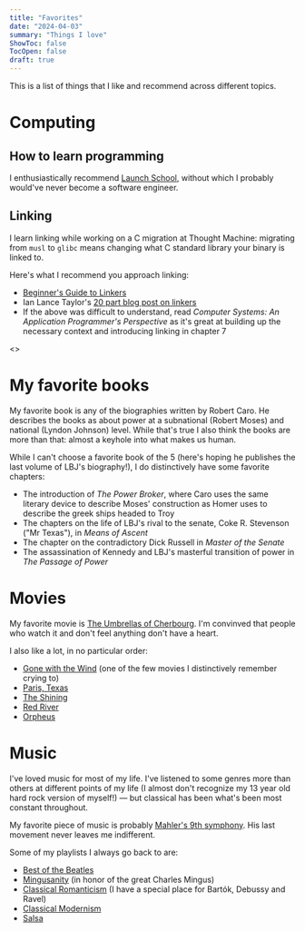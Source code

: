```yaml
---
title: "Favorites"
date: "2024-04-03"
summary: "Things I love"
ShowToc: false
TocOpen: false
draft: true
---
```


This is a list of things that I like and recommend across different topics.

# Computing

## How to learn programming

I enthusiastically recommend [Launch School](http://www.launchschool.com), without which I probably would've never become a software engineer.

## Linking

I learn linking while working on a C migration at Thought Machine: migrating from `musl` to `glibc` means changing what C standard library your binary is linked to.

Here's what I recommend you approach linking:

- [Beginner's Guide to Linkers](https://www.lurklurk.org/linkers/linkers.html)
- Ian Lance Taylor's [20 part blog post on linkers](https://lwn.net/Articles/276782/)
- If the above was difficult to understand, read *Computer Systems: An Application Programmer's Perspective* as it's great at building up the necessary context and introducing linking in chapter 7

<<INSERT MY ARTICLE ON LINKING HERE>>

# My favorite books

My favorite book is any of the biographies written by Robert Caro. He describes the books as about power at a subnational (Robert Moses) and national (Lyndon Johnson) level. While that's true I also think the books are more than that: almost a keyhole into what makes us human.

While I can't choose a favorite book of the 5 (here's hoping he publishes the last volume of LBJ's biography!), I do distinctively have some favorite chapters:

- The introduction of *The Power Broker*, where Caro uses the same literary device to describe Moses' construction as Homer uses to describe the greek ships headed to Troy
- The chapters on the life of LBJ's rival to the senate, Coke R. Stevenson ("Mr Texas"), in *Means of Ascent*
- The chapter on the contradictory Dick Russell in *Master of the Senate*
- The assassination of Kennedy and LBJ's masterful transition of power in *The Passage of Power*

# Movies

My favorite movie is [The Umbrellas of Cherbourg](https://www.youtube.com/watch?v=U5KAmPDg8qA). I'm convinved that people who watch it and don't feel anything don't have a heart.

I also like a lot, in no particular order:

- [Gone with the Wind](https://www.youtube.com/watch?v=h2oX0zQA67U) (one of the few movies I distinctively remember crying to)
- [Paris, Texas](https://www.youtube.com/watch?v=9e590FeeGCM&ab_channel=JanusFilms)
- [The Shining](https://www.youtube.com/watch?v=S014oGZiSdI&ab_channel=StanleyKubrick)
- [Red River](https://www.youtube.com/watch?v=pLak5PwUzH8&ab_channel=CRITERION)
- [Orpheus](https://www.youtube.com/watch?v=9ciOWebRF3Y)

# Music

I've loved music for most of my life. I've listened to some genres more than others at different points of my life (I almost don't recognize my 13 year old hard rock version of myself!) — but classical has been what's been most constant throughout.

My favorite piece of music is probably [Mahler's 9th symphony](https://open.spotify.com/album/7bt4myU47pfLm7HVFHiuJI?si=XAKWFbYEQaqHkECiFspdlw). His last movement never leaves me indifferent.

Some of my playlists I always go back to are:

- [Best of the Beatles](https://open.spotify.com/playlist/0AzOkM5V9OpH051KHWDkFh?si=03a9d37ec4e24d3c)
- [Mingusanity](https://open.spotify.com/playlist/6KN2N0ro7mx9LlWHAre3IT?si=aa5c2530b0754a09) (in honor of the great Charles Mingus)
- [Classical Romanticism](https://open.spotify.com/playlist/1Zes9DBCSxjcsq8QWdsewK?si=d415012accb7400b) (I have a special place for Bartók, Debussy and Ravel)
- [Classical Modernism](https://open.spotify.com/playlist/2z9S5QPmOsVEK8xELuWoEr?si=18979253f2254673)
- [Salsa](https://open.spotify.com/playlist/1SlMoDsndiu1Pkh8LpD0ZB?si=21fec2983abe442a)
